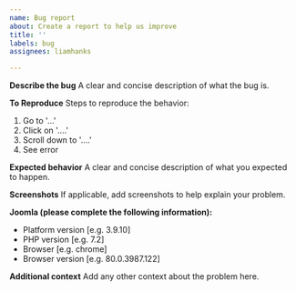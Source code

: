 ```yaml
---
name: Bug report
about: Create a report to help us improve
title: ''
labels: bug
assignees: liamhanks

---
```


**Describe the bug**
A clear and concise description of what the bug is.

**To Reproduce**
Steps to reproduce the behavior:
1. Go to '...'
2. Click on '....'
3. Scroll down to '....'
4. See error

**Expected behavior**
A clear and concise description of what you expected to happen.

**Screenshots**
If applicable, add screenshots to help explain your problem.

**Joomla (please complete the following information):**
 - Platform version [e.g. 3.9.10]
 - PHP version [e.g. 7.2]
 - Browser [e.g. chrome]
 - Browser version [e.g. 80.0.3987.122]

**Additional context**
Add any other context about the problem here.
